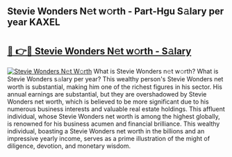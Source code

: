 ## Stevie Wonders N𝚎t w𝚘rth - Part-Hgu S𝚊lary per year KAXEL

# <h2><a href="http://gc0hd4f.nevu.top/?p=Stevie+Wonders">🔗 👉🔴 Stevie Wonders N𝚎t w𝚘rth - S𝚊lary</a></h2>

[![Stevie Wonders N𝚎t W𝚘rth](https://i.imgur.com/Oavwk0R.jpeg)](http://gc0hd4f.nevu.top/?p=Stevie+Wonders)
What is Stevie Wonders n𝚎t w𝚘rth? What is Stevie Wonders s𝚊lary per year?
This wealthy person's Stevie Wonders net worth is substantial, making him one of the richest figures in his sector. His annual earnings are substantial, but they are overshadowed by Stevie Wonders net worth, which is believed to be more significant due to his numerous business interests and valuable real estate holdings. This affluent individual, whose Stevie Wonders net worth is among the highest globally, is renowned for his business acumen and financial brilliance. This wealthy individual, boasting a Stevie Wonders net worth in the billions and an impressive yearly income, serves as a prime illustration of the might of diligence, devotion, and monetary wisdom.
